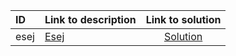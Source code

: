 | ID | Link to description | Link to solution |
|:---|:---|:---:|
| esej | [Esej](https://open.kattis.com/problems/esej) | [Solution](https://github.com/versenyi98/leetcode-solutions/tree/main/solutions/Esej)|
